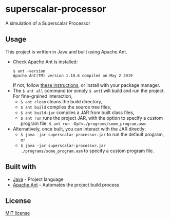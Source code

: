 # superscalar-processor

A simulation of a Superscalar Processor

## Usage

This project is written in Java and built using Apache Ant.

- Check Apache Ant is installed:
  ```
  $ ant -version
  Apache Ant(TM) version 1.10.6 compiled on May 2 2019
  ```
  If not, follow [these instructions](http://ant.apache.org/manual/install.html), or install with your package manager.
- The `$ ant all` command (or simply `$ ant`) will build and run the project. For fine-grained interaction,
  - `$ ant clean` cleans the build directory,
  - `$ ant build` compiles the source tree files,
  - `$ ant build-jar` compiles a JAR from built class files,
  - `$ ant run` runs the project JAR, with the option to specify a custom program file: `$ ant run -Dpf=./programs/some_program.asm`.
- Alternatively, once built, you can interact with the JAR directly:
  - `$ java -jar superscalar-processor.jar` to run the default program, or
  - `$ java -jar superscalar-processor.jar ./programs/some_program.asm` to specify a custom program file.


## Built with

- [Java](http://www.java.com/) - Project language
- [Apache Ant](https://ant.apache.org/) - Automates the project build process

## License

[MIT license](./LICENSE)